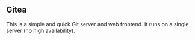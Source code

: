 ## Gitea
This is a simple and quick Git server and web frontend. It runs on a single server (no high availability).